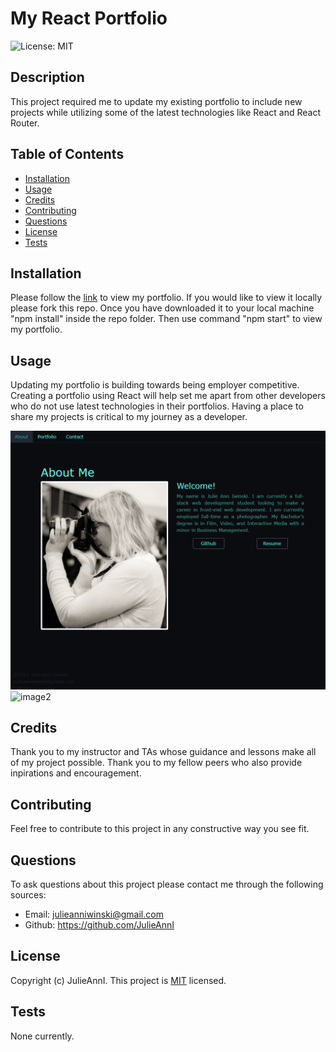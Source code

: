 # My React Portfolio
  ![License: MIT](https://img.shields.io/badge/License-MIT-yellow.svg)  

  ## Description
  
  This project required me to update my existing portfolio to include new projects while utilizing some of the latest technologies like React and React Router.
  
  ## Table of Contents
  
  - [Installation](#Installation)
  - [Usage](#Usage)
  - [Credits](#Credits)
  - [Contributing](#Contributing)
  - [Questions](#Questions)
  - [License](#License)
  - [Tests](#Tests)
  
  ## Installation
  
  Please follow the [link]() to view my portfolio. If you would like to view it locally please fork this repo. Once you have downloaded it to your local machine "npm install" inside the repo folder. Then use command "npm start" to view my portfolio.
  
  ## Usage
  
  Updating my portfolio is building towards being employer competitive. Creating a portfolio using React will help set me apart from other developers who do not use latest technologies in their portfolios. Having a place to share my projects is critical to my journey as a developer.

  ![image1](./public/images/image1.png) 
  ![image2](.public/images/image2.png)
  
  ## Credits
  
  Thank you to my instructor and TAs whose guidance and lessons make all of my project possible. Thank you to my fellow peers who also provide inpirations and encouragement. 
  
  ## Contributing 
  
  Feel free to contribute to this project in any constructive way you see fit.
  
  ## Questions
  
  To ask questions about this project please contact me through the following sources:
  - Email: julieanniwinski@gmail.com
  - Github:  https://github.com/JulieAnnI
  
  
  
  ## License
  
  Copyright (c)  JulieAnnI.
    This project is [MIT](https://opensource.org/licenses/MIT) licensed.
  
  ## Tests
  
  None currently.